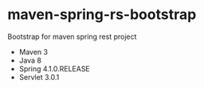 maven-spring-rs-bootstrap
=========================

Bootstrap for maven spring rest project

* Maven 3
* Java 8
* Spring 4.1.0.RELEASE
* Servlet 3.0.1
